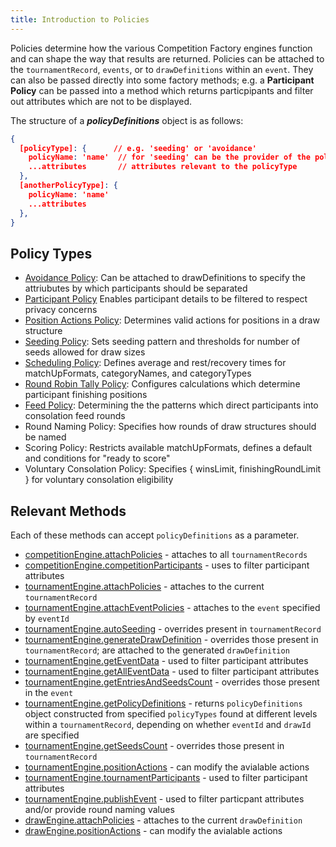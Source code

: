 ```yaml
---
title: Introduction to Policies
---
```


Policies determine how the various Competition Factory engines function and can shape the way that results are returned. Policies can be attached to the `tournamentRecord`, `events`, or to `drawDefinitions` within an `event`. They can also be passed directly into some factory methods; e.g. a **Participant Policy** can be passed into a method which returns particpipants and filter out attributes which are not to be displayed.

The structure of a **_policyDefinitions_** object is as follows:

```json
{
  [policyType]: {      // e.g. 'seeding' or 'avoidance'
    policyName: 'name'  // for 'seeding' can be the provider of the policy, e.g. 'ITF' or 'USTA'
    ...attributes       // attributes relevant to the policyType
  },
  [anotherPolicyType]: {
    policyName: 'name'
    ...attributes
  },
}
```

## Policy Types

- [Avoidance Policy](../policies/avoidance): Can be attached to drawDefinitions to specify the attriubutes by which participants should be separated
- [Participant Policy](../policies/participantPolicy.md) Enables participant details to be filtered to respect privacy concerns
- [Position Actions Policy](../policies/positionActions): Determines valid actions for positions in a draw structure
- [Seeding Policy](../policies/positioningSeeds): Sets seeding pattern and thresholds for number of seeds allowed for draw sizes
- [Scheduling Policy](../policies/scheduling): Defines average and rest/recovery times for matchUpFormats, categoryNames, and categoryTypes
- [Round Robin Tally Policy](../policies/tallyPolicy): Configures calculations which determine participant finishing positions
- [Feed Policy](../policies/feedPolicy): Determining the the patterns which direct participants into consolation feed rounds
- Round Naming Policy: Specifies how rounds of draw structures should be named
- Scoring Policy: Restricts available matchUpFormats, defines a default and conditions for "ready to score"
- Voluntary Consolation Policy: Specifies { winsLimit, finishingRoundLimit } for voluntary consolation eligibility

## Relevant Methods

Each of these methods can accept `policyDefinitions` as a parameter.

- [competitionEngine.attachPolicies](../apis/competition-engine-api) - attaches to all `tournamentRecords`
- [competitionEngine.competitionParticipants](../apis/competition-engine-api) - uses to filter participant attributes
- [tournamentEngine.attachPolicies](../apis/tournament-engine-api) - attaches to the current `tournamentRecord`
- [tournamentEngine.attachEventPolicies](../apis/tournament-engine-api) - attaches to the `event` specified by `eventId`
- [tournamentEngine.autoSeeding](../apis/tournament-engine-api) - overrides present in `tournamentRecord`
- [tournamentEngine.generateDrawDefinition](../apis/tournament-engine-api) - overrides those present in `tournamentRecord`; are attached to the generated `drawDefinition`
- [tournamentEngine.getEventData](../apis/tournament-engine-api) - used to filter participant attributes
- [tournamentEngine.getAllEventData](../apis/tournament-engine-api) - used to filter participant attributes
- [tournamentEngine.getEntriesAndSeedsCount](../apis/tournament-engine-api) - overrides those present in the `event`
- [tournamentEngine.getPolicyDefinitions](../apis/tournament-engine-api) - returns `policyDefinitions` object constructed from specified `policyTypes` found at different levels within a `tournamentRecord`, depending on whether `eventId` and `drawId` are specified
- [tournamentEngine.getSeedsCount](../apis/tournament-engine-api) - overrides those present in `tournamentRecord`
- [tournamentEngine.positionActions](../apis/tournament-engine-api) - can modify the avialable actions
- [tournamentEngine.tournamentParticipants](../apis/tournament-engine-api) - used to filter participant attributes
- [tournamentEngine.publishEvent](../apis/tournament-engine-api) - used to filter particpant attributes and/or provide round naming values
- [drawEngine.attachPolicies](../apis/draw-engine-api) - attaches to the current `drawDefinition`
- [drawEngine.positionActions](../apis/draw-engine-api) - can modify the avialable actions

